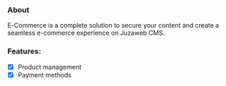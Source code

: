 ### About

E-Commerce is a complete solution to secure your content and create a seamless e-commerce experience on Juzaweb CMS.

### Features:
- [x] Product management
- [x] Payment methods
